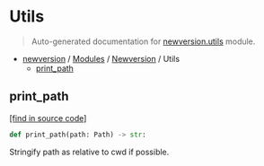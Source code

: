 # Utils

> Auto-generated documentation for [newversion.utils](https://github.com/findtopher/newversion/blob/main/newversion/utils.py) module.

- [newversion](../README.md#newversion---your-version-manager) / [Modules](../MODULES.md#newversion-modules) / [Newversion](index.md#newversion) / Utils
    - [print_path](#print_path)

## print_path

[[find in source code]](https://github.com/findtopher/newversion/blob/main/newversion/utils.py#L4)

```python
def print_path(path: Path) -> str:
```

Stringify path as relative to cwd if possible.

